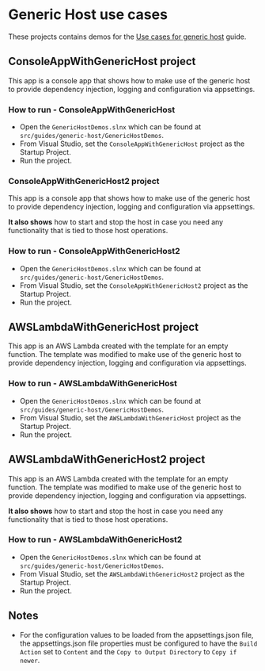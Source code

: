 ﻿# Generic Host use cases

These projects contains demos for the [Use cases for generic host](../../../../docs/guides/generic-host-use-cases.md) guide.

## ConsoleAppWithGenericHost project

This app is a console app that shows how to make use of the generic host to provide dependency injection, logging and configuration via appsettings.

### How to run - ConsoleAppWithGenericHost

* Open the `GenericHostDemos.slnx` which can be found at `src/guides/generic-host/GenericHostDemos`.
* From Visual Studio, set the `ConsoleAppWithGenericHost` project as the Startup Project.
* Run the project.

### ConsoleAppWithGenericHost2 project

This app is a console app that shows how to make use of the generic host to provide dependency injection, logging and configuration via appsettings.

**It also shows** how to start and stop the host in case you need any functionality that is tied to those host operations.

### How to run - ConsoleAppWithGenericHost2

* Open the `GenericHostDemos.slnx` which can be found at `src/guides/generic-host/GenericHostDemos`.
* From Visual Studio, set the `ConsoleAppWithGenericHost2` project as the Startup Project.
* Run the project.

## AWSLambdaWithGenericHost project

This app is an AWS Lambda created with the template for an empty function. The template was modified to make use of the generic host to provide dependency injection, logging and configuration via appsettings.

### How to run - AWSLambdaWithGenericHost

* Open the `GenericHostDemos.slnx` which can be found at `src/guides/generic-host/GenericHostDemos`.
* From Visual Studio, set the `AWSLambdaWithGenericHost` project as the Startup Project.
* Run the project.

## AWSLambdaWithGenericHost2 project

This app is an AWS Lambda created with the template for an empty function. The template was modified to make use of the generic host to provide dependency injection, logging and configuration via appsettings.

**It also shows** how to start and stop the host in case you need any functionality that is tied to those host operations.

### How to run - AWSLambdaWithGenericHost2

* Open the `GenericHostDemos.slnx` which can be found at `src/guides/generic-host/GenericHostDemos`.
* From Visual Studio, set the `AWSLambdaWithGenericHost2` project as the Startup Project.
* Run the project.

## Notes

* For the configuration values to be loaded from the appsettings.json file, the appsettings.json file properties must be configured to have the `Build Action` set to `Content` and the `Copy to Output Directory` to `Copy if newer`.